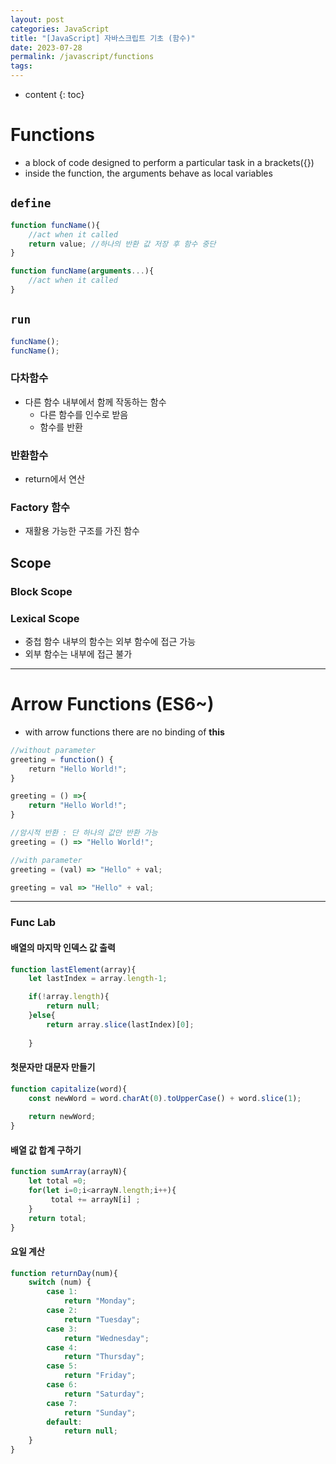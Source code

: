 ```yaml
---
layout: post
categories: JavaScript
title: "[JavaScript] 자바스크립트 기초 (함수)"
date: 2023-07-28
permalink: /javascript/functions
tags:
---
```

* content
{: toc}




# Functions
- a block of code designed to perform a particular task in a brackets({})
- inside the function, the arguments behave as local variables

## `define`

```js
function funcName(){
	//act when it called
	return value; //하나의 반환 값 저장 후 함수 중단
}

function funcName(arguments...){
	//act when it called
}
```

## `run`

```js
funcName();
funcName();
```


### 다차함수
- 다른 함수 내부에서 함께 작동하는 함수
	- 다른 함수를 인수로 받음
	- 함수를 반환

### 반환함수
- return에서 연산

### Factory 함수
- 재활용 가능한 구조를 가진 함수


## Scope
###  Block Scope

### Lexical Scope
- 중첩 함수 내부의 함수는 외부 함수에 접근 가능
- 외부 함수는 내부에 접근 불가
---

# Arrow Functions (ES6~)
- with arrow functions there are no binding of **this**
```js
//without parameter
greeting = function() {  
	return "Hello World!";  
}

greeting = () =>{
	return "Hello World!";
}

//암시적 반환 : 단 하나의 값만 반환 가능
greeting = () => "Hello World!";

//with parameter
greeting = (val) => "Hello" + val;

greeting = val => "Hello" + val;
```



---

### Func Lab

#### 배열의 마지막 인덱스 값 출력

```js
function lastElement(array){   
    let lastIndex = array.length-1;

    if(!array.length){
        return null;
    }else{
        return array.slice(lastIndex)[0];
        
    }
```

#### 첫문자만 대문자 만들기

```js
function capitalize(word){
    const newWord = word.charAt(0).toUpperCase() + word.slice(1);
    
    return newWord;
}
```

#### 배열 값 합계 구하기

```js
function sumArray(arrayN){
    let total =0;
    for(let i=0;i<arrayN.length;i++){
         total += arrayN[i] ;
    }
    return total;
}
```

#### 요일 계산

```js
function returnDay(num){
    switch (num) {
        case 1:
            return "Monday";
        case 2:
            return "Tuesday";
        case 3:
            return "Wednesday";
        case 4:
            return "Thursday";
        case 5:
            return "Friday";
        case 6:
            return "Saturday";
        case 7:
            return "Sunday";
        default:
            return null;
    }
}
```


